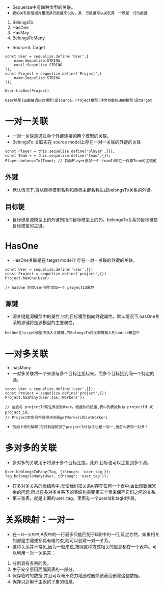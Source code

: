 * Sequelize中有四种类型的关联。
* `表的关联都是相对里面某行数据来说的，某一行数据可以关联另一个表某一行的数据`
1. BelongsTo
2. HasOne
3. HasMay
4. BelongsToMany
* Source & Target
```
const User = sequelize.define('User',{
    name:Sequelize.STRING,
    email:Sequelize.STRING
});
const Project = sequelize.define('Project',{
    name:Sequelize.STRING
});

User.hasOne(Project)

User模型(函数被调用的模型)是source。Project模型(作为参数传递的模型)是target
```
# 一对一关联
* 一对一关联是通过单个外键连接的两个模型的关联。
* BelongsTo 关联实在 source model上存在一对一关联的外键的关联
```
const Player = this.sequelize.define('player',{});
const Team = = this.sequelize.define('team',{});
Player.belongsTo(Team); // 将向Player添加一个 teamId属性一保存Team的主键值

```

## 外键 
* 默认情况下,将从目标模型名称和目标主键名称生成belongsTo关系的外键。 
## 目标键
* 目标键是源模型上的外键列指向目标模型上的列。belongsTo关系的目标键是目标模型的主键。

# HasOne
* HasOne关联是在 target model上存在一对一关联的外键的关联。
```
const User = sequelize.define('user',{})
const Project = sequelize.define('project',{})
Project.hasOne(User)

// hasOne 将向User模型添加一个 projectId属性
```
## 源键
* 源关键是源模型中的属性,它的目标模型指向外键属性。默认情况下,hasOne关系的源键将是源模型的主要属性。
  
`HasOne在target模型中插入关键键,而BelongsTo将关联键插入到source模型中`  

# 一对多关联
* hasMany
* 一对多关联将一个来源与多个目标连接起来。而多个目标接到同一个特定的源。
```
const User = sequelize.define('user',{});
const Project = sequelize.define('project',{})
Project.hasMany(User,{as:'Workers'})

// 这会将 projectId属性添加到User。根据你的设置,表中列表被称为 projectId 或project_id。
// Project的实例将获得访问器getWorkers和setWorkers
```
* `例如上面的解释(每行数据都加了projectId)似乎也是一对一,是怎么表现一对多？`
# 多对多的关联
* 多对多的关联用于将源于多个目标连接。此外,目标也可以连接到多个源。
  
```
User.beblongsToMany(Tag, {through: 'user_tag'});
Tag.belongsToMany(User, {through: 'user_tag'});

```  
* 在多对多关系的表结构中,无论我们把关系id存在任何一个表中,会出现数据冗余的问题,所以在多对多关系下的表结构需要第三个表来保存它们之间的关系。
* 第三张表，就是上面的user_tag。里面有一个userId和tagId字段。

# 关系映射：一对一
* 在`一对一关系`中,A表中的一行最多只能匹配于B表中的一行,反之亦然。如果相关列都是主键或都具有唯约束,则可以创建一对一关系。
* 这种关系并不常见,因为一般来说,按照这种方式相关的信息都在一个表中。可以利用一对一关系来：
1. 分割具有多列的表。
2. 由于安全原因而隔离表的一部分。
3. 保存临时的数据,并且可以毫不费力地通过删除该表而删除这些数据。
4. 保存只适用于主表的子集的信息。